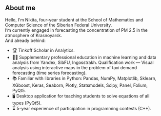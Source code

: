 ## About me

Hello, I'm Nikita, four-year student at the School of Mathematics and Computer Science of the Siberian Federal University.  
I’m currently engaged in forecasting the concentration of PM 2.5 in the atmosphere of Krasnoyarsk.  
And already behind:

- :trophy: Tinkoff Scholar in Analytics.
- :man_student: Supplementary professional education in machine learning and data analysis from Yandex, SibFU, Ingosstrakh. Qualification work — Visual analysis using interactive maps in the problem of taxi demand forecasting (time series forecasting).
- :books: Familiar with libraries in Python: Pandas, NumPy, Matplotlib, Sklearn, XGboost, Keras, Seaborn, Plotly, Statsmodels, Scipy, Panel, Folium, PyQt5.
- :desktop_computer: Desktop application for teaching students to solve equations of all types (PyQt5).
- :hourglass: 5-year experience of participation in programming contests (C++).

